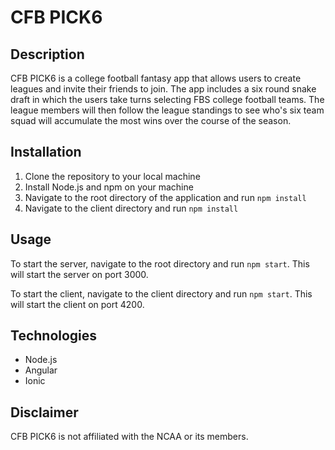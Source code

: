 # CFB PICK6

## Description

CFB PICK6 is a college football fantasy app that allows users to create leagues and invite their friends to join. The app includes a six round snake draft in which the users take turns selecting FBS college football teams. The league members will then follow the league standings to see who's six team squad will accumulate the most wins over the course of the season.

## Installation

1. Clone the repository to your local machine
2. Install Node.js and npm on your machine
3. Navigate to the root directory of the application and run `npm install`
4. Navigate to the client directory and run `npm install`

## Usage

To start the server, navigate to the root directory and run `npm start`. This will start the server on port 3000.

To start the client, navigate to the client directory and run `npm start`. This will start the client on port 4200.

## Technologies

- Node.js
- Angular
- Ionic

## Disclaimer

CFB PICK6 is not affiliated with the NCAA or its members.

